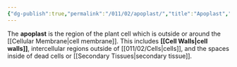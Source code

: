 ```yaml
---
{"dg-publish":true,"permalink":"/011/02/apoplast/","title":"Apoplast","tags":["BIOL412"],"noteIcon":"1","created":"2024-10-19T20:27:19.014-07:00","updated":"2024-10-03T23:26:44.454-07:00"}
---
```


The **apoplast** is the region of the plant cell which is outside or around the [[Cellular Membrane\|cell membrane]]. This includes **[[Cell Walls\|cell walls]]**, intercellular regions outside of [[011/02/Cells\|cells]], and the spaces inside of dead cells or [[Secondary Tissues\|secondary tissue]].